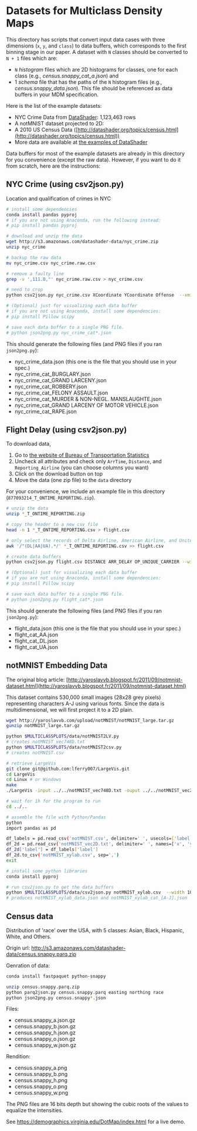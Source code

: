 # Datasets for Multiclass Density Maps

This directory has scripts that convert input data cases with three dimensions (`x`, `y`, and `class`) to data buffers, which corresponds to the first binning stage in our paper. A dataset with `N` classes should be converted to `N + 1` files which are:

- `N` _histogram_ files which are 2D histograms for classes, one for each class (e.g., _census.snappy_cat_a.json_) and
- 1 _schema_ file that has the paths of the `N` histogram files (e.g., _census.snappy_data.json_). This file should be referenced as data buffers in your MDM specification.

Here is the list of the example datasets:

- NYC Crime Data from [DataShader](https://github.com/pyviz/datashader): 1,123,463 rows
- A notMNIST dataset projected to 2D:   
- A 2010 US Census Data ([http://datashader.org/topics/census.html](http://datashader.org/topics/census.html))
- More data are available at [the examples of DataShader](https://github.com/pyviz/datashader/blob/master/examples/datasets.yml)

Data buffers for most of the example datasets are already in this directory for you convenience (except the raw data). However, if you want to do it from scratch, here are the instructions:

## NYC Crime (using csv2json.py)

Location and qualification of crimes in NYC


``` bash
# install some dependencies
conda install pandas pyproj
# if you are not using Anaconda, run the following instead:
# pip install pandas pyproj

# download and unzip the data
wget http://s3.amazonaws.com/datashader-data/nyc_crime.zip
unzip nyc_crime

# backup the raw data
mv nyc_crime.csv nyc_crime.raw.csv

# remove a faulty line
grep -v ',111.0,"' nyc_crime.raw.csv > nyc_crime.csv

# need to crop
python csv2json.py nyc_crime.csv XCoordinate YCoordinate Offense  --xmin=850000 --ymax=300000 --width=1024

# (Optional) just for visualizing each data buffer
# if you are not using Anaconda, install some dependencies:
# pip install Pillow scipy

# save each data buffer to a single PNG file.
# python json2png.py nyc_crime_cat*.json
```

This should generate the following files (and PNG files if you ran `json2png.py`):

- nyc_crime_data.json (this one is the file that you should use in your spec.)
- nyc_crime_cat_BURGLARY.json
- nyc_crime_cat_GRAND LARCENY.json
- nyc_crime_cat_ROBBERY.json
- nyc_crime_cat_FELONY ASSAULT.json
- nyc_crime_cat_MURDER & NON-NEGL. MANSLAUGHTE.json
- nyc_crime_cat_GRAND LARCENY OF MOTOR VEHICLE.json 
- nyc_crime_cat_RAPE.json


## Flight Delay (using csv2json.py)

To download data,
1. Go to [the website of Bureau of Transportation Statistics](https://www.transtats.bts.gov/DL_SelectFields.asp?Table_ID=236)
2. Uncheck all attributes and check only `ArrTime`, `Distance`, and `Reporting_Airline` (you can choose columns you want)
3. Click on the download button on top
4. Move the data (one zip file) to the `data` directory

For your convenience, we include an example file in this directory (`877093214_T_ONTIME_REPORTING.zip`).

```bash
# unzip the data
unzip *_T_ONTIME_REPORTING.zip

# copy the header to a new csv file
head -n 1 *_T_ONTIME_REPORTING.csv > flight.csv

# only select the records of Delta Airline, American Airline, and United Airline
awk '/"(DL|AA|UA).*/' *_T_ONTIME_REPORTING.csv >> flight.csv

# create data buffers
python csv2json.py flight.csv DISTANCE ARR_DELAY OP_UNIQUE_CARRIER --width 512 --height 512

# (Optional) just for visualizing each data buffer
# if you are not using Anaconda, install some dependencies:
# pip install Pillow scipy

# save each data buffer to a single PNG file.
# python json2png.py flight_cat*.json
```  


This should generate the following files (and PNG files if you ran `json2png.py`):

- flight_data.json (this one is the file that you should use in your spec.)
- flight_cat_AA.json
- flight_cat_DL.json
- flight_cat_UA.json

## notMNIST Embedding Data

The original blog article: [http://yaroslavvb.blogspot.fr/2011/09/notmnist-dataset.html](http://yaroslavvb.blogspot.fr/2011/09/notmnist-dataset.html)

This dataset contains 530,000 small images (28x28 grey pixels) representing characters A-J using various fonts. Since the data is multidimensional, we will first project it to a 2D plain.

```bash
wget http://yaroslavvb.com/upload/notMNIST/notMNIST_large.tar.gz
gunzip notMNIST_large.tar.gz

python $MULTICLASSPLOTS/data/notMNIST2LV.py
# creates notMNIST_vec748D.txt
python $MULTICLASSPLOTS/data/notMNIST2csv.py
# creates notMNIST.csv

# retrieve LargeVis
git clone git@github.com:lferry007/LargeVis.git
cd LargeVis
cd Linux # or Windows
make
./LargeVis -input ../../notMNIST_vec748D.txt -ouput ../../notMNIST_vec2D.txt

# wait for 1h for the program to run
cd ../..

# assemble the file with Python/Pandas
python
import pandas as pd

df_labels = pd.read_csv('notMNIST.csv', delimiter=' ', usecols=['label'])
df_2d = pd.read_csv('notMNIST_vec2D.txt', delimiter=' ', names=['x', 'y'], skiprows=1)
df_2d['label'] = df_labels['label']
df_2d.to_csv('notMNIST_xylab.csv', sep=',')
exit

# install some python libraries
conda install pyproj

# run csv2json.py to get the data buffers
python $MULTICLASSPLOTS/data/csv2json.py notMNIST_xylab.csv  --width 1024 x y label
# produces notMNIST_xylab_data.json and notMNIST_xylab_cat_[A-J].json

```

## Census data

Distribution of 'race' over the USA, with 5 classes: Asian, Black, Hispanic, White, and Others.

Origin url: http://s3.amazonaws.com/datashader-data/census.snappy.parq.zip

Genration of data:

``` bash
conda install fastpaquet python-snappy

unzip census.snappy.parq.zip
python parq2json.py census.snappy.parq easting northing race
python json2png.py census.snappy*.json
```
Files:
- census.snappy_a.json.gz
- census.snappy_b.json.gz
- census.snappy_h.json.gz
- census.snappy_o.json.gz
- census.snappy_w.json.gz

Rendition:
- census.snappy_a.png
- census.snappy_b.png
- census.snappy_h.png
- census.snappy_o.png
- census.snappy_w.png

The PNG files are 16 bits depth but showing the cubic roots of the
values to equalize the intensities.

See https://demographics.virginia.edu/DotMap/index.html for a live demo.

